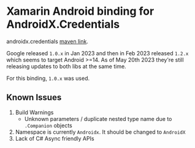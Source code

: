 # Xamarin Android binding for AndroidX.Credentials

androidx.credentials [maven link](https://mvnrepository.com/artifact/androidx.credentials/credentials).

Google released `1.0.x` in Jan 2023 and then in Feb 2023 released `1.2.x` which seems to target Android >=14. As of May 20th 2023 they're still releasing updates to both libs at the same time.

For this binding, `1.0.x` was used.

## Known Issues

1. Build Warnings 
    * Unknown parameters /  duplicate nested type name due to `.Companion` objects
1. Namespace is currently `Androidx`. It should be changed to `AndroidX`
1. Lack of C# Async friendly APIs
